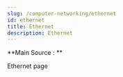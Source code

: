 ```yaml
---
slug: /computer-networking/ethernet
id: ethernet
title: Ethernet
description: Ethernet
---
```


**Main Source : **

Ethernet page
